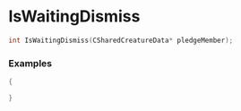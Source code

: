 # IsWaitingDismiss

```cpp - C++
int IsWaitingDismiss(CSharedCreatureData* pledgeMember);
```

### Examples
```cpp - C++
{

}
```
